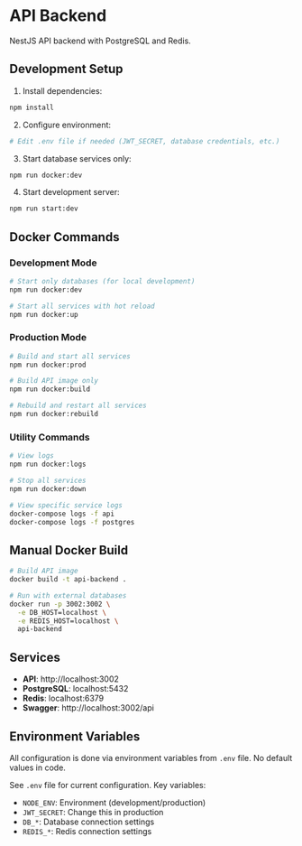 # API Backend

NestJS API backend with PostgreSQL and Redis.

## Development Setup

1. Install dependencies:
```bash
npm install
```

2. Configure environment:
```bash
# Edit .env file if needed (JWT_SECRET, database credentials, etc.)
```

3. Start database services only:
```bash
npm run docker:dev
```

4. Start development server:
```bash
npm run start:dev
```

## Docker Commands

### Development Mode
```bash
# Start only databases (for local development)
npm run docker:dev

# Start all services with hot reload
npm run docker:up
```

### Production Mode
```bash
# Build and start all services  
npm run docker:prod

# Build API image only
npm run docker:build

# Rebuild and restart all services
npm run docker:rebuild
```

### Utility Commands
```bash
# View logs
npm run docker:logs

# Stop all services
npm run docker:down

# View specific service logs
docker-compose logs -f api
docker-compose logs -f postgres
```

## Manual Docker Build

```bash
# Build API image
docker build -t api-backend .

# Run with external databases
docker run -p 3002:3002 \
  -e DB_HOST=localhost \
  -e REDIS_HOST=localhost \
  api-backend
```

## Services

- **API**: http://localhost:3002
- **PostgreSQL**: localhost:5432  
- **Redis**: localhost:6379
- **Swagger**: http://localhost:3002/api

## Environment Variables

All configuration is done via environment variables from `.env` file. No default values in code.

See `.env` file for current configuration. Key variables:
- `NODE_ENV`: Environment (development/production)
- `JWT_SECRET`: Change this in production
- `DB_*`: Database connection settings
- `REDIS_*`: Redis connection settings